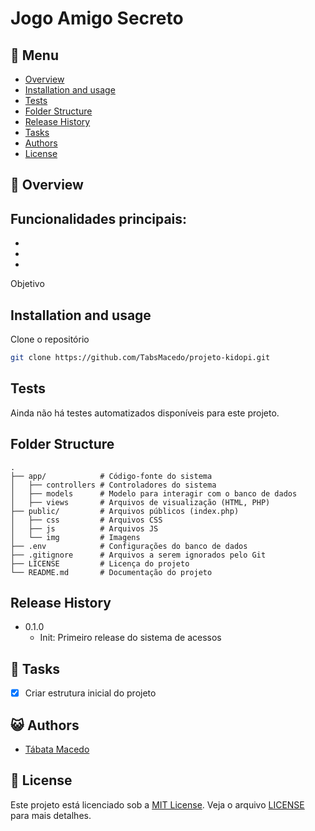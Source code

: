 # Jogo Amigo Secreto

## :bookmark_tabs: Menu
* [Overview](#scroll-overview)
* [Installation and usage](#installation-and-usage)
* [Tests](#tests)
* [Folder Structure](#folder-structure)
* [Release History](#release-history)
* [Tasks](#bell-tasks)
* [Authors](#smiley_cat-authors)
* [License](#memo-license)

## :scroll: Overview

## Funcionalidades principais:
 - 
 - 
 - 

Objetivo


## Installation and usage

Clone o repositório
```bash
git clone https://github.com/TabsMacedo/projeto-kidopi.git
```

## Tests
Ainda não há testes automatizados disponíveis para este projeto.


## Folder Structure
```
.
├── app/            # Código-fonte do sistema
│   ├── controllers # Controladores do sistema
│   ├── models      # Modelo para interagir com o banco de dados
│   ├── views       # Arquivos de visualização (HTML, PHP)
├── public/         # Arquivos públicos (index.php)
│   ├── css         # Arquivos CSS
│   ├── js          # Arquivos JS
│   └── img         # Imagens
├── .env            # Configurações do banco de dados
├── .gitignore      # Arquivos a serem ignorados pelo Git
├── LICENSE         # Licença do projeto
└── README.md       # Documentação do projeto

```

## Release History
- 0.1.0
  - Init: Primeiro release do sistema de acessos

## :bell: Tasks
- [x] Criar estrutura inicial do projeto

## :smiley_cat: Authors
- [Tábata Macedo](https://github.com/tabsmacedo)

## :memo: License
Este projeto está licenciado sob a [MIT License](./LICENSE). Veja o arquivo [LICENSE](./LICENSE) para mais detalhes.
